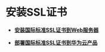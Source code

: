 # 安装SSL证书<a name="ccm_01_0080"></a>

-   **[安装国际标准SSL证书到Web服务器](安装国际标准SSL证书到Web服务器.md)**  

-   **[部署国际标准SSL证书到华为云产品](部署国际标准SSL证书到华为云产品.md)**  

